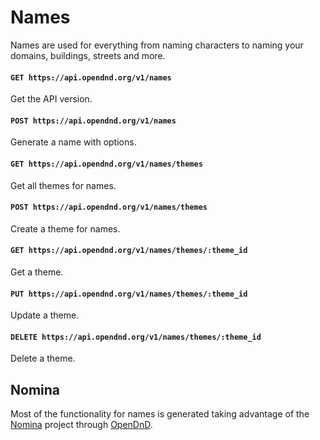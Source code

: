 # Names
Names are used for everything from naming characters to naming your domains, buildings, streets and more.

#### `GET https://api.opendnd.org/v1/names`
Get the API version.

#### `POST https://api.opendnd.org/v1/names`
Generate a name with options.

#### `GET https://api.opendnd.org/v1/names/themes`
Get all themes for names.

#### `POST https://api.opendnd.org/v1/names/themes`
Create a theme for names.

#### `GET https://api.opendnd.org/v1/names/themes/:theme_id`
Get a theme.

#### `PUT https://api.opendnd.org/v1/names/themes/:theme_id`
Update a theme.

#### `DELETE https://api.opendnd.org/v1/names/themes/:theme_id`
Delete a theme.

## Nomina
Most of the functionality for names is generated taking advantage of the [Nomina](https://github.com/opendnd/nomina) project through [OpenDnD](https://github.com/opendnd/opendnd).
